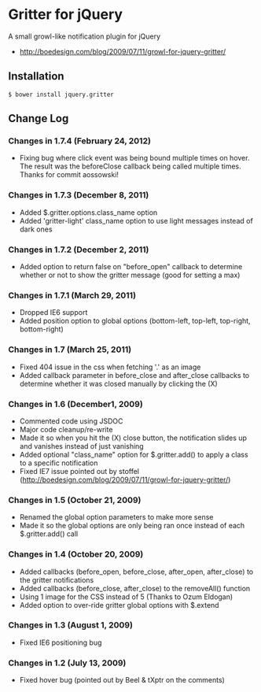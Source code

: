 # Gritter for jQuery 

A small growl-like notification plugin for jQuery
- http://boedesign.com/blog/2009/07/11/growl-for-jquery-gritter/

## Installation

    $ bower install jquery.gritter

## Change Log

### Changes in 1.7.4 (February 24, 2012)

* Fixing bug where click event was being bound multiple times on hover. The result was the beforeClose callback being called multiple times. Thanks for commit aossowski!

### Changes in 1.7.3 (December 8, 2011)

* Added $.gritter.options.class_name option
* Added 'gritter-light' class_name option to use light messages instead of dark ones

### Changes in 1.7.2 (December 2, 2011)

* Added option to return false on "before_open" callback to determine whether or not to show the gritter message (good for setting a max)

### Changes in 1.7.1 (March 29, 2011)

* Dropped IE6 support
* Added position option to global options (bottom-left, top-left, top-right, bottom-right)

### Changes in 1.7 (March 25, 2011)

* Fixed 404 issue in the css when fetching '.' as an image
* Added callback parameter in before_close and after_close callbacks to determine whether it was closed manually by clicking the (X)

### Changes in 1.6 (December1, 2009)

* Commented code using JSDOC
* Major code cleanup/re-write
* Made it so when you hit the (X) close button, the notification slides up and vanishes instead of just vanishing
* Added optional "class_name" option for $.gritter.add() to apply a class to a specific notification
* Fixed IE7 issue pointed out by stoffel (http://boedesign.com/blog/2009/07/11/growl-for-jquery-gritter/) 

### Changes in 1.5 (October 21, 2009)

* Renamed the global option parameters to make more sense
* Made it so the global options are only being ran once instead of each $.gritter.add() call

### Changes in 1.4 (October 20, 2009)

* Added callbacks (before_open, before_close, after_open, after_close) to the gritter notifications
* Added callbacks (before_close, after_close) to the removeAll() function
* Using 1 image for the CSS instead of 5 (Thanks to Ozum Eldogan)
* Added option to over-ride gritter global options with $.extend

### Changes in 1.3 (August 1, 2009)

* Fixed IE6 positioning bug

### Changes in 1.2 (July 13, 2009)

* Fixed hover bug (pointed out by Beel & tXptr on the comments)
